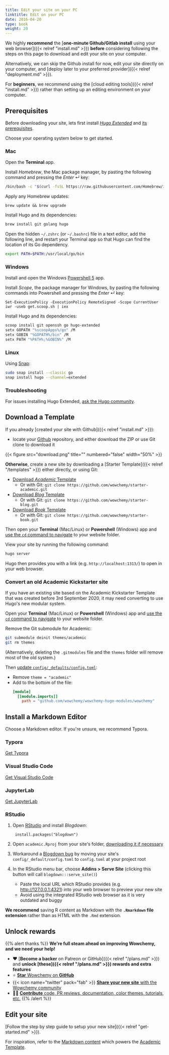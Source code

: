 ```yaml
---
title: Edit your site on your PC
linktitle: Edit on your PC
date: 2016-04-20
type: book
weight: 20
---
```


We highly **recommend** the [**one-minute Github/Gitlab install** using your web browser]({{< relref "install.md" >}}) **before** considering following the steps on this page to download and edit your site on your computer.

Alternatively, we can skip the Github install for now, edit your site directly on your computer, and [deploy later to your preferred provider]({{< relref "deployment.md" >}}).

For **beginners**, we recommend using the [cloud editing tools]({{< relref "install.md" >}}) rather than setting up an editing environment on your computer.

## Prerequisites

Before downloading your site, lets first install [_Hugo Extended_](https://gohugo.io/getting-started/installing/) and [its prerequisites](https://gohugo.io/hugo-modules/use-modules/#prerequisite).

Choose your operating system below to get started.

### Mac

Open the **Terminal** app.

Install _Homebrew_, the Mac package manager, by pasting the following command and pressing the _Enter_ ↵ key:

```sh
/bin/bash -c "$(curl -fsSL https://raw.githubusercontent.com/Homebrew/install/master/install.sh)"
```

Apply any Homebrew updates:

```
brew update && brew upgrade
```

Install Hugo and its dependencies:

```sh
brew install git golang hugo
```

Open the hidden `~/.zshrc` (or `~/.bashrc`) file in a text editor, add the following line, and restart your Terminal app so that Hugo can find the location of its Go dependency.

```sh
export PATH=$PATH:/usr/local/go/bin
```

### Windows

Install and open the Windows [Powershell 5](https://aka.ms/wmf5download) app.

Install _Scope_, the package manager for Windows, by pasting the following commands into Powershell and pressing the  _Enter_ ↵ key:

```
Set-ExecutionPolicy -ExecutionPolicy RemoteSigned -Scope CurrentUser
iwr -useb get.scoop.sh | iex
```

Install Hugo and its dependencies:

```sh
scoop install git openssh go hugo-extended
setx GOPATH "%scoopApps%/go" /M
setx GOBIN "%GOPATH%/bin" /M
setx PATH "%PATH%;%GOBIN%" /M
```

### Linux

Using [Snap](https://snapcraft.io/go):

```sh
sudo snap install --classic go
snap install hugo --channel=extended
```

<!--
### Docker

Guide coming soon. Ask on our Discord.
-->

### Troubleshooting

For issues installing Hugo Extended, [ask the Hugo community](https://discourse.gohugo.io).

## Download a Template

If you already [created your site with Github]({{< relref "install.md" >}}):

 - locate your [Github](https://github.com/) repository, and either download the ZIP or use Git clone to download it
 
{{< figure src="download.png" title="" numbered="false" width="50%" >}}

**Otherwise**, create a new site by downloading a [Starter Template]({{< relref "/templates" >}}) either directly, or using Git:

- [Download _Academic_ Template](https://github.com/wowchemy/starter-academic/archive/master.zip)
  - Or with Git: `git clone https://github.com/wowchemy/starter-academic.git`
- [Download _Blog_ Template](https://github.com/wowchemy/starter-blog/archive/master.zip)
  - Or with Git: `git clone https://github.com/wowchemy/starter-blog.git`
- [Download _Book_ Template](https://github.com/wowchemy/starter-book/archive/master.zip)
  - Or with Git: `git clone https://github.com/wowchemy/starter-book.git`

Then open your **Terminal** (Mac/Linux) or **Powershell** (Windows) app and [use the `cd` command to navigate](https://www.4winkey.com/windows-10/change-directory-in-cmd-on-windows-10-via-command-line.html) to your website folder.

View your site by running the following command:

```sh
hugo server
```

Hugo then provides you with a link (e.g. `http://localhost:1313/`) to open in your web browser.

### Convert an old Academic Kickstarter site

If you have an existing site based on the Academic Kickstarter Template that was created before 3rd September 2020, it may need converting to use Hugo's new modular system.

Open your **Terminal** (Mac/Linux) or **Powershell** (Windows) app and [use the `cd` command to navigate](https://www.4winkey.com/windows-10/change-directory-in-cmd-on-windows-10-via-command-line.html) to your website folder.

Remove the Git submodule for Academic:

```sh
git submodule deinit themes/academic    
git rm themes
```

(Alternatively, deleting the `.gitmodules` file and the `themes` folder will remove most of the old system.)

Then [update `config/_defaults/config.toml`](https://github.com/wowchemy/starter-academic/blob/master/config/_default/config.toml):

- Remove `theme = "academic"`
- Add to the bottom of the file:
  ```toml
  [module]
    [[module.imports]]
      path = "github.com/wowchemy/wowchemy-hugo-modules/wowchemy"
  ```

## Install a Markdown Editor

Choose a Markdown editor. If you're unsure, we recommend Typora.

### Typora

[Get Typora](https://typora.io/)

### Visual Studio Code

[Get Visual Studio Code](https://code.visualstudio.com/)

### JupyterLab

[Get JupyterLab](https://jupyter.org/install)

### RStudio

1. Open [RStudio](https://www.rstudio.com/products/rstudio/) and install *Blogdown*:

        install.packages("blogdown")

1. Open `academic.Rproj` from your site's folder, [downloading it if necessary](https://github.com/wowchemy/starter-academic/blob/master/academic.Rproj)

1. Workaround a [Blogdown bug](https://github.com/rstudio/blogdown/issues/359) by moving your site's `config/_default/config.toml` to `config.toml` at your project root

1. In the RStudio menu bar, choose **Addins > Serve Site** (clicking this button will call `blogdown:::serve_site()`)
   - Paste the local URL which RStudio provides (e.g. http://127.0.0.1:4321) into your web browser to preview your new site
   - Avoid using the integrated RStudio web browser as it is very outdated and buggy

**We recommend** saving R content as Markdown with the **`.Rmarkdown` file extension** rather than as HTML with the `.Rmd` extension.

## Unlock rewards

{{% alert thanks %}}
**We're full steam ahead on improving Wowchemy, and we need your help!**

- :heart: [**Become a backer** on Patreon or GitHub]({{< relref "/plans.md" >}}) and **unlock [these]({{< relref "/plans.md" >}}) rewards and extra features**
- ⭐️ [**Star** Wowchemy on **GitHub**](https://github.com/wowchemy/wowchemy-hugo-modules/)
- {{< icon name="twitter" pack="fab" >}} [**Share your new site** with the Wowchemy community](https://twitter.com/intent/tweet?text=I%27m%20creating%20a%20beautiful%20website%20using%20the%20Wowchemy%20Website%20Builder%20for%20%40GoHugoIO%20by%20%40GeorgeCushen!&amp;hashtags=MadeWithWowchemy&amp;url=https://wowchemy.com)
- :woman_technologist: [**Contribute** code, PR reviews, documentation, color themes, tutorials, etc.](https://github.com/wowchemy/wowchemy-hugo-modules/blob/master/.github/contributing.md)
{{% /alert %}}

## Edit your site

[Follow the step by step guide to setup your new site]({{< relref "get-started.md" >}}).

For inspiration, refer to the [Markdown content](https://github.com/wowchemy/starter-academic) which powers the [Academic Template](https://academic-demo.netlify.app/).
